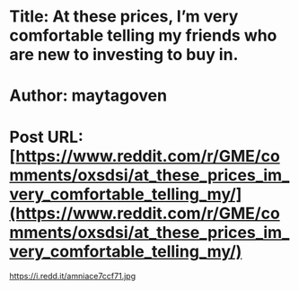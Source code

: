# Title: At these prices, I’m very comfortable telling my friends who are new to investing to buy in.
# Author: maytagoven
# Post URL: [https://www.reddit.com/r/GME/comments/oxsdsi/at_these_prices_im_very_comfortable_telling_my/](https://www.reddit.com/r/GME/comments/oxsdsi/at_these_prices_im_very_comfortable_telling_my/)


https://i.redd.it/amniace7ccf71.jpg